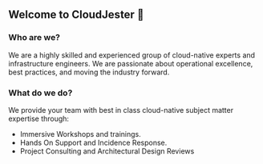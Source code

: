 ## Welcome to CloudJester 👋

### Who are we?

We are a highly skilled and experienced group of cloud-native experts and infrastructure engineers. We are passionate about operational excellence, best practices, and moving the industry forward.

### What do we do? 

We provide your team with best in class cloud-native subject matter expertise through:

* Immersive Workshops and trainings.
* Hands On Support and Incidence Response.
* Project Consulting and Architectural Design Reviews
